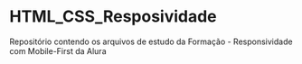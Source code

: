 # HTML_CSS_Resposividade
Repositório contendo os arquivos de estudo da Formação - Responsividade com Mobile-First da Alura
